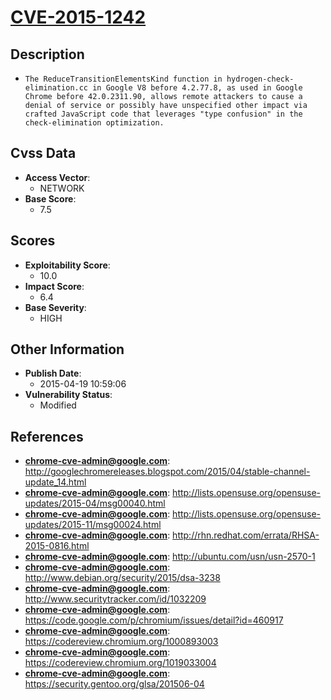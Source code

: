 
# [CVE-2015-1242](https://cve.mitre.org/cgi-bin/cvename.cgi?name=CVE-2015-1242)

## Description

- `The ReduceTransitionElementsKind function in hydrogen-check-elimination.cc in Google V8 before 4.2.77.8, as used in Google Chrome before 42.0.2311.90, allows remote attackers to cause a denial of service or possibly have unspecified other impact via crafted JavaScript code that leverages "type confusion" in the check-elimination optimization.`

## Cvss Data

- **Access Vector**:
  - NETWORK
- **Base Score**:
  - 7.5

## Scores

- **Exploitability Score**:
  - 10.0
- **Impact Score**:
  - 6.4
- **Base Severity**:
  - HIGH

## Other Information

- **Publish Date**:
  - 2015-04-19 10:59:06
- **Vulnerability Status**:
  - Modified

## References

- **chrome-cve-admin@google.com**: http://googlechromereleases.blogspot.com/2015/04/stable-channel-update_14.html
- **chrome-cve-admin@google.com**: http://lists.opensuse.org/opensuse-updates/2015-04/msg00040.html
- **chrome-cve-admin@google.com**: http://lists.opensuse.org/opensuse-updates/2015-11/msg00024.html
- **chrome-cve-admin@google.com**: http://rhn.redhat.com/errata/RHSA-2015-0816.html
- **chrome-cve-admin@google.com**: http://ubuntu.com/usn/usn-2570-1
- **chrome-cve-admin@google.com**: http://www.debian.org/security/2015/dsa-3238
- **chrome-cve-admin@google.com**: http://www.securitytracker.com/id/1032209
- **chrome-cve-admin@google.com**: https://code.google.com/p/chromium/issues/detail?id=460917
- **chrome-cve-admin@google.com**: https://codereview.chromium.org/1000893003
- **chrome-cve-admin@google.com**: https://codereview.chromium.org/1019033004
- **chrome-cve-admin@google.com**: https://security.gentoo.org/glsa/201506-04
